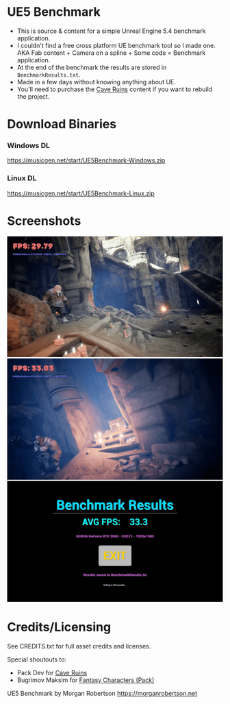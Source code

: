 # UE5 Benchmark

- This is source & content for a simple Unreal Engine 5.4 benchmark application.
- I couldn't find a free cross platform UE benchmark tool so I made one. AKA Fab content + Camera on a spline + Some code = Benchmark application.
- At the end of the benchmark the results are stored in `BenchmarkResults.txt`.
- Made in a few days without knowing anything about UE.
- You'll need to purchase the [Cave Ruins](https://www.fab.com/listings/c437d905-5078-4e59-88ed-d585ef20050b) content if you want to rebuild the project.

# Download Binaries

### Windows DL
https://musicgen.net/start/UE5Benchmark-Windows.zip

### Linux DL
https://musicgen.net/start/UE5Benchmark-Linux.zip

# Screenshots

![Alt text](/Screenshots/screen1.png?raw=true "Screenshot 1")
![Alt text](/Screenshots/screen4.png?raw=true "Screenshot 2")
![Alt text](/Screenshots/screen3.png?raw=true "Screenshot 3")

# Credits/Licensing

See CREDITS.txt for full asset credits and licenses.

Special shoutouts to:
- Pack Dev for [Cave Ruins](https://www.fab.com/listings/c437d905-5078-4e59-88ed-d585ef20050b)
- Bugrimov Maksim for [Fantasy Characters (Pack)](https://www.fab.com/listings/f5816915-86d9-4bef-b8f3-921408ae240b)

UE5 Benchmark by Morgan Robertson
https://morganrobertson.net